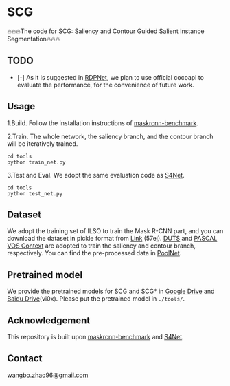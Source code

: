 # SCG
🔥🔥🔥The code for SCG: Saliency and Contour Guided Salient Instance Segmentation🔥🔥🔥

## TODO
- [-] As it is suggested in [RDPNet](https://github.com/yuhuan-wu/RDPNet), we plan to use official cocoapi to evaluate the performance, for the convenience of future work.

## Usage
1.Build. Follow the installation instructions of [maskrcnn-benchmark](https://github.com/facebookresearch/maskrcnn-benchmark).

2.Train. The whole network, the saliency branch, and the contour branch will be iteratively trained.
```
cd tools
python train_net.py
```
3.Test and Eval. We adopt the same evaluation code as [S4Net](https://github.com/RuochenFan/S4Net).
```
cd tools
python test_net.py
```

## Dataset
We adopt the training set of ILSO to train the Mask R-CNN part, and you can download the dataset in pickle format from [Link](https://pan.baidu.com/s/1k75LjyXCKhAAb0NWs-AhhQ)  (57ej). [DUTS](http://saliencydetection.net/duts/) and [PASCAL VOS Context](https://cs.stanford.edu/~roozbeh/pascal-context/) are adopted to train the saliency and contour branch, respectively. You can find the pre-processed data in [PoolNet](https://github.com/backseason/PoolNet).





## Pretrained model
We provide the pretrained models for SCG and SCG* in [Google Drive](https://drive.google.com/drive/folders/1xaFgVEa8eAknmfAzusYU8X9T6AvtPoGn?usp=sharing) and [Baidu Drive](https://pan.baidu.com/s/1sIiWRrRdREzpAhrnQTFjkA)(vi0x). Please put the pretrained model in `./tools/`.

## Acknowledgement
This repository is built upon [maskrcnn-benchmark](https://github.com/facebookresearch/maskrcnn-benchmark) and [S4Net](https://github.com/RuochenFan/S4Net).

## Contact
wangbo.zhao96@gmail.com



